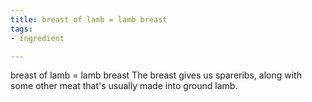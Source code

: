 ```yaml
---
title: breast of lamb = lamb breast
tags:
- ingredient

---
```

breast of lamb = lamb breast The breast gives us spareribs, along with some other meat that's usually made into ground lamb.
